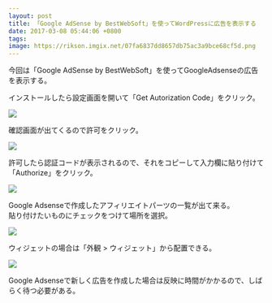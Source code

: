 ```yaml
---
layout: post
title: 「Google AdSense by BestWebSoft」を使ってWordPressに広告を表示する
date: 2017-03-08 05:44:06 +0800
tags: 
image: https://rikson.imgix.net/07fa6837dd8657db75ac3a9bce68cf5d.png
---
```

今回は「Google AdSense by BestWebSoft」を使ってGoogleAdsenseの広告を表示する。

インストールしたら設定画面を開いて「Get Autorization Code」をクリック。

![](https://rikson.imgix.net/40F24473-2E20-484D-B9EF-F708B8708E3D.png)

確認画面が出てくるので許可をクリック。

![](https://rikson.imgix.net/B816FF90-9DF7-41E1-B737-6C151F88B314.png)

許可したら認証コードが表示されるので、それをコピーして入力欄に貼り付けて「Authorize」をクリック。

![](https://rikson.imgix.net/B87AA6A8-34A8-4843-9225-88325C3E4A53.png)

Google Adsenseで作成したアフィリエイトパーツの一覧が出て来る。  
貼り付けたいものにチェックをつけて場所を選択。

![](https://rikson.imgix.net/36F3FEDB-BD68-447D-90D8-23E33BDCC8E1-1.png)

ウィジェットの場合は「外観 > ウィジェット」から配置できる。

![](https://rikson.imgix.net/46B0C799-1408-4276-9C05-2B93CF2A7B91-1.png)

Google Adsenseで新しく広告を作成した場合は反映に時間がかかるので、しばらく待つ必要がある。

